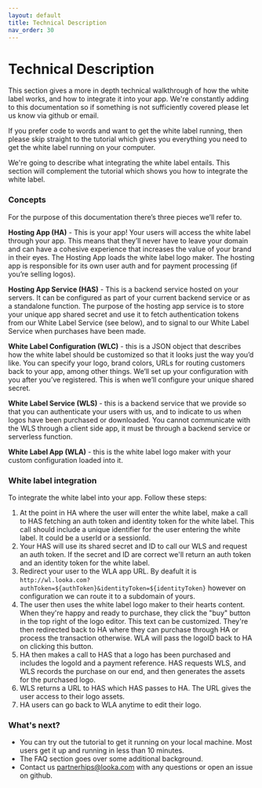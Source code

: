```yaml
---
layout: default
title: Technical Description
nav_order: 30
---
```


# Technical Description

This section gives a more in depth technical walkthrough of how the white label works, and how to integrate it into your app. We're constantly adding to this documentation so if something is not sufficiently covered please let us know via github or email.

If you prefer code to words and want to get the white label running, then please skip straight to the tutorial which gives you everything you need to get the white label running on your computer.

We're going to describe what integrating the white label entails. This section will complement the tutorial which shows you how to integrate the white label.

### Concepts

For the purpose of this documentation there’s three pieces we’ll refer to.

**Hosting App (HA)** - This is your app! Your users will access the white label through your app. This means that they’ll never have to leave your domain and can have a cohesive experience that increases the value of your brand in their eyes. The Hosting App loads the white label logo maker. The hosting app is responsible for its own user auth and for payment processing (if you’re selling logos).

**Hosting App Service (HAS)** - This is a backend service hosted on your servers. It can be configured as part of your current backend service or as a standalone function. The purpose of the hosting app service is to store your unique app shared secret and use it to fetch authentication tokens from our White Label Service (see below), and to signal to our White Label Service when purchases have been made.

**White Label Configuration (WLC)** - this is a JSON object that describes how the white label should be customized so that it looks just the way you’d like. You can specify your logo, brand colors,  URLs for routing customers back to your app, among other things. We’ll set up your configuration with you after you’ve registered. This is when we’ll configure your unique shared secret.

**White Label Service (WLS)** - this is a backend service that we provide so that you can authenticate your users with us, and to indicate to us when logos have been purchased or downloaded. You cannot communicate with the WLS through a client side app, it must be through a backend service or serverless function.

**White Label App (WLA)** - this is the white label logo maker with your custom configuration loaded into it.

### White label integration

To integrate the white label into your app. Follow these steps:

1. At the point in HA where the user will enter the white label, make a call to HAS fetching an auth token and identity token for the white label. This call should include a unique identifier for the user entering the white label. It could be a userId or a sessionId.
2. Your HAS will use its shared secret and ID to call our WLS and request an auth token. If the secret and ID are correct we'll return an auth token and an identity token for the white label.
3. Redirect your user to the WLA app URL. By deafult it is `http://wl.looka.com?authToken=${authToken}&identityToken=${identityToken}` however on configuration we can route it to a subdomain of yours.
4. The user then uses the white label logo maker to their hearts content. When they're happy and ready to purchase, they click the "buy" button in the top right of the logo editor. This text can be customized. They're then redirected back to HA where they can purchase through HA or process the transaction otherwise. WLA will pass the logoID back to HA on clicking this button.
5. HA then makes a call to HAS that a logo has been purchased and includes the logoId and a payment reference. HAS requests WLS, and WLS records the purchase on our end, and then generates the assets for the purchased logo.
6. WLS returns a URL to HAS which HAS passes to HA. The URL gives the user access to their logo assets.
7. HA users can go back to WLA anytime to edit their logo.


### What's next?
* You can try out the tutorial to get it running on your local machine. Most users get it up and running in less than 10 minutes.
* The FAQ section goes over some additional background.
* Contact us partnerhips@looka.com with any questions or open an issue on github.


